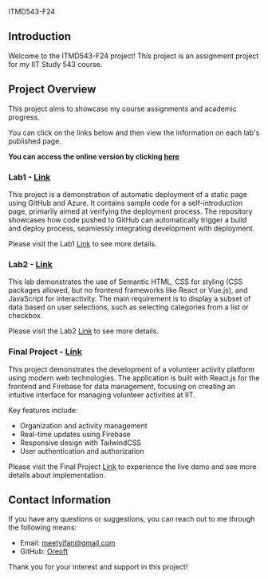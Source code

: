 ITMD543-F24

## Introduction

Welcome to the ITMD543-F24 project! This project is an assignment project for my IIT Study 543 course.

## Project Overview

This project aims to showcase my course assignments and academic progress.

You can click on the links below and then view the information on each lab's published page.

**You can access the online version by clicking [here](https://oreoft.github.io/ITMD543-F24)**

### Lab1 - [Link](lab-1)

This project is a demonstration of automatic deployment of a static page using GitHub and Azure. It contains sample code
for a self-introduction page, primarily aimed at verifying the deployment process. The repository showcases how code
pushed to GitHub can automatically trigger a build and deploy process, seamlessly integrating development with
deployment.

Please visit the Lab1 [Link](lab-1) to see more details.

### Lab2 - [Link](lab-2)

This lab demonstrates the use of Semantic HTML, CSS for styling (CSS packages allowed, but no frontend frameworks like
React or Vue.js), and JavaScript for interactivity. The main requirement is to display a subset of data based on user
selections, such as selecting categories from a list or checkbox.

Please visit the Lab2 [Link](lab-2) to see more details.

### Final Project - [Link](final-project)

This project demonstrates the development of a volunteer activity platform using modern web technologies. The
application is built with React.js for the frontend and Firebase for data management, focusing on creating an intuitive
interface for managing volunteer activities at IIT.

Key features include:

- Organization and activity management
- Real-time updates using Firebase
- Responsive design with TailwindCSS
- User authentication and authorization

Please visit the Final Project [Link](final-project) to experience the live demo and see more details about
implementation.

## Contact Information

If you have any questions or suggestions, you can reach out to me through the following means:

- Email: meetyifan@gmail.com
- GitHub: [Oreoft](https://github.com/oreoft)

Thank you for your interest and support in this project!




